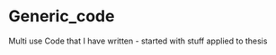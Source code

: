 Generic_code
============

Multi use Code that I have written - started with stuff applied to thesis
